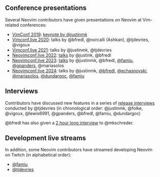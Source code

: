 ## Conference presentations

Several Neovim contributors have given presentations on Neovim at Vim-related conferences:

* [VimConf 2019](https://vimconf.org/2019/): [keynote by @justinmk](https://www.youtube.com/watch?v=Bt-vmPC_-Ho)
* [Vimconf.live 2020](https://www.youtube.com/playlist?list=PLcTu2VkAIIWzD2kicFNHN2c35XQCeZdsv): talks by @bfredl, @norcalli (Ashkan), @tjdevries, @vigoux 
* [Vimconf.live 2021](https://www.youtube.com/playlist?list=PLcTu2VkAIIWyuX-yNe0KNSPR7wjS2lNKz): talks by @justinmk, @tjdevries
* [Neovimconf.live 2022](https://2022.neovimconf.live): [talks](https://www.youtube.com/playlist?list=PLcTu2VkAIIWzH2-dUu1oxucXenDzzcn_q) by @justink, @bfredl
* [Neovimconf.live 2023](https://neovimconf.live): [talks](https://www.youtube.com/playlist?list=PLhlaLyAlbLlr-usEauWLPy4O2ggAvZuKl) by @justinmk, @bfredl, [@famiu](https://www.youtube.com/watch?v=WxotnwyJBOY), [@gpanders](https://vimeo.com/896237832), @mariasolos
* [Neovimconf.live 2024](https://neovimconf.live): talks by @justinmk, [@bfredl](https://www.youtube.com/watch?v=DlQvSs99UIw), [@echasnovski](https://www.youtube.com/watch?v=cNK5kYJ7mrs), [@mariasolos](https://www.youtube.com/watch?v=JjWNw7aOAYU), [@dundargoc](https://www.youtube.com/watch?v=DJWYGSJKFn0), [@famiu](https://www.youtube.com/watch?v=dXD2xnXlBng)

## Interviews

Contributors have discussed new features in a series of [release interviews](https://www.youtube.com/playlist?list=PLep05UYkc6wSN7MRsO0nvRz9FzsnE49z9) conducted by @tjdevries (in chronological order: @justinmk, @folke, @vigoux, @lewis6991, @gpanders, @bfredl, @famiu, @dundargoc)

@bfredl has also given a [2 hour long interview](https://www.youtube.com/watch?v=MV0pTDKps0A) to @mkschreder.

## Development live streams

In addition, some Neovim contributors have streamed developing Neovim on Twitch (in alphabetical order):

* [@famiu](https://www.twitch.tv/fam1u)
* [@tjdevries](https://www.twitch.tv/teej_dv/)
